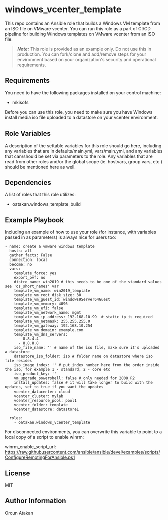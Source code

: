 # windows_vcenter_template
This repo contains an Ansible role that builds a Windows VM template from an ISO file on VMware vcenter.
You can run this role as a part of CI/CD pipeline for building Windows templates on VMware vcenter from an ISO file.

> **_Note:_** This role is provided as an example only. Do not use this in production. You can fork/clone and add/remove steps for your environment based on your organization's security and operational requirements.

Requirements
------------

You need to have the following packages installed on your control machine:

- mkisofs

Before you can use this role, you need to make sure you have Windows install media iso file uploaded to a datastore on your vcenter environment.

Role Variables
--------------

A description of the settable variables for this role should go here, including any variables that are in defaults/main.yml, vars/main.yml, and any variables that can/should be set via parameters to the role. Any variables that are read from other roles and/or the global scope (ie. hostvars, group vars, etc.) should be mentioned here as well.

Dependencies
------------

A list of roles that this role utilizes:

- oatakan.windows_template_build

Example Playbook
----------------

Including an example of how to use your role (for instance, with variables passed in as parameters) is always nice for users too:

    - name: create a vmware windows template
      hosts: all
      gather_facts: False
      connection: local
      become: no
      vars:
        template_force: yes
        export_ovf: no
        distro_name: win2019 # this needs to be one of the standard values see 'os_short_names' var
        template_vm_name: win2019_template
        template_vm_root_disk_size: 30
        template_vm_guest_id: windows9Server64Guest
        template_vm_memory: 4096
        template_vm_efi: false
        template_vm_network_name: mgmt
        template_vm_ip_address: 192.168.10.99  # static ip is required
        template_vm_netmask: 255.255.255.0
        template_vm_gateway: 192.168.10.254
        template_vm_domain: example.com
        template_vm_dns_servers:
          - 8.8.4.4
          - 8.8.8.8
        iso_file_name: '' # name of the iso file, make sure it's uploaded a datastore
        datastore_iso_folder: iso # folder name on datastore where iso file resides
        iso_image_index: '' # put index number here from the order inside the iso, for example 1 - standard, 2 - core etc
        iso_product_key: ''
        vm_upgrade_powershell: false # only needed for 2008 R2
        install_updates: false # it will take longer to build with the updates, set to true if you want the updates
        vcenter_datacenter: cloud
        vcenter_cluster: mylab
        vcenter_resource_pool: pool1
        vcenter_folder: template
        vcenter_datastore: datastore1
    
      roles:
        - oatakan.windows_vcenter_template

For disconnected environments, you can overwrite this variable to point to a local copy of a script to enable winrm:

winrm_enable_script_url: https://raw.githubusercontent.com/ansible/ansible/devel/examples/scripts/ConfigureRemotingForAnsible.ps1

License
-------

MIT

Author Information
------------------

Orcun Atakan
